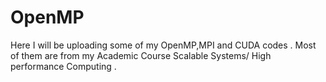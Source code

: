 # OpenMP
Here I will be uploading some of my OpenMP,MPI and CUDA codes .
Most of them are from my Academic Course Scalable Systems/ High performance Computing . 
